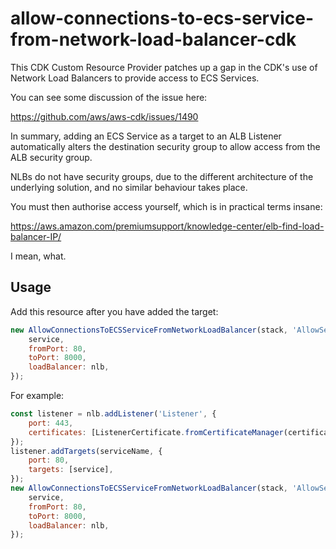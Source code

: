 # allow-connections-to-ecs-service-from-network-load-balancer-cdk

This CDK Custom Resource Provider patches up a gap in the CDK's use of Network Load Balancers to provide access to ECS Services.

You can see some discussion of the issue here:

https://github.com/aws/aws-cdk/issues/1490

In summary, adding an ECS Service as a target to an ALB Listener automatically alters the destination security group to allow access from the ALB security group.

NLBs do not have security groups, due to the different architecture of the underlying solution, and no similar behaviour takes place.

You must then authorise access yourself, which is in practical terms insane:

https://aws.amazon.com/premiumsupport/knowledge-center/elb-find-load-balancer-IP/

I mean, what.

## Usage

Add this resource after you have added the target:

```js
new AllowConnectionsToECSServiceFromNetworkLoadBalancer(stack, 'AllowServiceFromNLB', {
    service,
    fromPort: 80,
    toPort: 8000,
    loadBalancer: nlb,
});
```

For example:

```js
const listener = nlb.addListener('Listener', {
    port: 443,
    certificates: [ListenerCertificate.fromCertificateManager(certificate)],
});
listener.addTargets(serviceName, {
    port: 80,
    targets: [service],
});
new AllowConnectionsToECSServiceFromNetworkLoadBalancer(stack, 'AllowServiceFromNLB', {
    service,
    fromPort: 80,
    toPort: 8000,
    loadBalancer: nlb,
});
```
